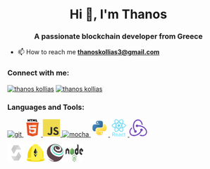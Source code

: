 <h1 align="center">Hi 👋, I'm Thanos</h1>
<h3 align="center">A passionate blockchain developer from Greece</h3>

- 📫 How to reach me **thanoskollias3@gmail.com**

<h3 align="left">Connect with me:</h3>
<p align="left">
<a href="https://www.linkedin.com/in/thanos-kollias-052462206/" target="blank"><img align="center" src="https://raw.githubusercontent.com/rahuldkjain/github-profile-readme-generator/master/src/images/icons/Social/linked-in-alt.svg" alt="thanos kollias" height="30" width="40" /></a>
<a href="https://www.facebook.com/thanos.Kollias97" target="blank"><img align="center" src="https://raw.githubusercontent.com/rahuldkjain/github-profile-readme-generator/master/src/images/icons/Social/facebook.svg" alt="thanos kollias" height="30" width="40" /></a>
</p>

<h3 align="left">Languages and Tools:</h3>
<p align="left"> <a href="https://git-scm.com/" target="_blank" rel="noreferrer"> <img src="https://www.vectorlogo.zone/logos/git-scm/git-scm-icon.svg" alt="git" width="40" height="40"/> </a> <a href="https://www.w3.org/html/" target="_blank" rel="noreferrer"> <img src="https://raw.githubusercontent.com/devicons/devicon/master/icons/html5/html5-original-wordmark.svg" alt="html5" width="40" height="40"/> </a> <a href="https://developer.mozilla.org/en-US/docs/Web/JavaScript" target="_blank" rel="noreferrer"> <img src="https://raw.githubusercontent.com/devicons/devicon/master/icons/javascript/javascript-original.svg" alt="javascript" width="40" height="40"/> </a> <a href="https://mochajs.org" target="_blank" rel="noreferrer"> <img src="https://www.vectorlogo.zone/logos/mochajs/mochajs-icon.svg" alt="mocha" width="40" height="40"/> </a> <a href="https://www.python.org" target="_blank" rel="noreferrer"> <img src="https://raw.githubusercontent.com/devicons/devicon/master/icons/python/python-original.svg" alt="python" width="40" height="40"/> </a> <a href="https://reactjs.org/" target="_blank" rel="noreferrer"> <img src="https://raw.githubusercontent.com/devicons/devicon/master/icons/react/react-original-wordmark.svg" alt="react" width="40" height="40"/> </a> <a href="https://redux.js.org" target="_blank" rel="noreferrer"> <img src="https://raw.githubusercontent.com/devicons/devicon/master/icons/redux/redux-original.svg" alt="redux" width="40" height="40"/> </a> </p>  <a href= "https://docs.soliditylang.org/en/v0.8.17/"><img src="https://github.com/ThanosKollias3/ThanosKollias3/blob/main/file_type_solidity_icon_130156.svg" alt="solidity" width="40" height="40"/></a>  <a href= "https://hardhat.org/"><img src="https://github.com/ThanosKollias3/ThanosKollias3/blob/main/hardhat-logo-888739EBB4-seeklogo.com.png" alt="HardHat" width="40" height="40"/></a> <a href= "https://trufflesuite.com/"><img src="https://github.com/ThanosKollias3/ThanosKollias3/blob/main/truffle-logo-2DC7EBABF2-seeklogo.com.png" alt="Truffle-Suite" width="40" height="40"/></a> <a href= "https://nodejs.org/en/"><img src="https://github.com/ThanosKollias3/ThanosKollias3/blob/main/Node.js_logo.svg" alt="NodeJs" width="40" height="40"/></a> 
